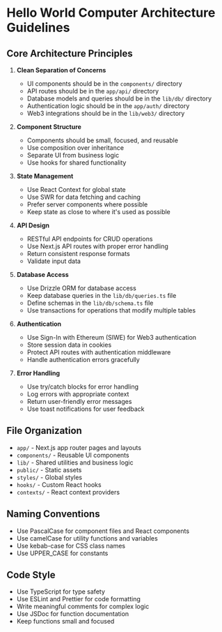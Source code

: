 # Hello World Computer Architecture Guidelines

## Core Architecture Principles

1. **Clean Separation of Concerns**
   - UI components should be in the `components/` directory
   - API routes should be in the `app/api/` directory
   - Database models and queries should be in the `lib/db/` directory
   - Authentication logic should be in the `app/auth/` directory
   - Web3 integrations should be in the `lib/web3/` directory

2. **Component Structure**
   - Components should be small, focused, and reusable
   - Use composition over inheritance
   - Separate UI from business logic
   - Use hooks for shared functionality

3. **State Management**
   - Use React Context for global state
   - Use SWR for data fetching and caching
   - Prefer server components where possible
   - Keep state as close to where it's used as possible

4. **API Design**
   - RESTful API endpoints for CRUD operations
   - Use Next.js API routes with proper error handling
   - Return consistent response formats
   - Validate input data

5. **Database Access**
   - Use Drizzle ORM for database access
   - Keep database queries in the `lib/db/queries.ts` file
   - Define schemas in the `lib/db/schema.ts` file
   - Use transactions for operations that modify multiple tables

6. **Authentication**
   - Use Sign-In with Ethereum (SIWE) for Web3 authentication
   - Store session data in cookies
   - Protect API routes with authentication middleware
   - Handle authentication errors gracefully

7. **Error Handling**
   - Use try/catch blocks for error handling
   - Log errors with appropriate context
   - Return user-friendly error messages
   - Use toast notifications for user feedback

## File Organization

- `app/` - Next.js app router pages and layouts
- `components/` - Reusable UI components
- `lib/` - Shared utilities and business logic
- `public/` - Static assets
- `styles/` - Global styles
- `hooks/` - Custom React hooks
- `contexts/` - React context providers

## Naming Conventions

- Use PascalCase for component files and React components
- Use camelCase for utility functions and variables
- Use kebab-case for CSS class names
- Use UPPER_CASE for constants

## Code Style

- Use TypeScript for type safety
- Use ESLint and Prettier for code formatting
- Write meaningful comments for complex logic
- Use JSDoc for function documentation
- Keep functions small and focused
